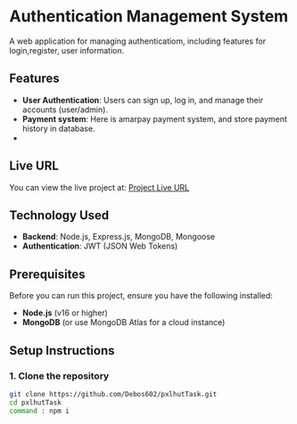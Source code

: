 # Authentication Management System

A web application for managing authenticatiom, including features for login,register, user information.

## Features

- **User Authentication**: Users can sign up, log in, and manage their accounts (user/admin).
- **Payment system**: Here is amarpay payment system, and store payment history in database.
- 
## Live URL

You can view the live project at: [Project Live URL](https://task-pxl-hut.vercel.app)

## Technology Used


- **Backend**: Node.js, Express.js, MongoDB, Mongoose
- **Authentication**: JWT (JSON Web Tokens)

## Prerequisites

Before you can run this project, ensure you have the following installed:

- **Node.js** (v16 or higher)
- **MongoDB** (or use MongoDB Atlas for a cloud instance)

## Setup Instructions

### 1. Clone the repository

```bash
git clone https://github.com/Debos602/pxlhutTask.git
cd pxlhutTask
command : npm i
